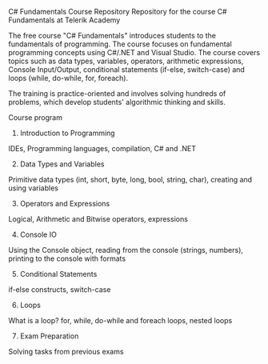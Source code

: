 C# Fundamentals Course Repository
Repository for the course C# Fundamentals at Telerik Academy

The free course "C# Fundamentals" introduces students to the fundamentals of programming. The course focuses on fundamental programming concepts using C#/.NET and Visual Studio. The course covers topics such as data types, variables, operators, arithmetic expressions, Console Input/Output, conditional statements (if-else, switch-case) and loops (while, do-while, for, foreach).

The training is practice-oriented and involves solving hundreds of problems, which develop students' algorithmic thinking and skills.

Course program

01. Introduction to Programming

IDEs, Programming languages, compilation, C# and .NET

02. Data Types and Variables

Primitive data types (int, short, byte, long, bool, string, char), creating and using variables

03. Operators and Expressions

Logical, Arithmetic and Bitwise operators, expressions

04. Console IO

Using the Console object, reading from the console (strings, numbers), printing to the console with formats

05. Conditional Statements

if-else constructs, switch-case

06. Loops

What is a loop? for, while, do-while and foreach loops, nested loops

07. Exam Preparation

Solving tasks from previous exams
